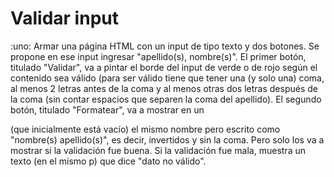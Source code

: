 # Validar input
:uno: Armar una página HTML con un input de tipo texto y dos botones. Se propone en ese input ingresar "apellido(s), nombre(s)". El primer botón, titulado "Validar", va a pintar el borde del input de verde o de rojo según el contenido sea válido (para ser válido tiene que tener una (y solo una) coma, al menos 2 letras antes de la coma y al menos otras dos letras después de la coma (sin contar espacios que separen la coma del apellido). El segundo botón, titulado "Formatear", va a mostrar en un  <p> (que inicialmente está vacío) el mismo nombre pero escrito como "nombre(s) apellido(s)", es decir, invertidos y sin la coma. Pero solo los va a mostrar si la validación fue buena. Si la validación fue mala, muestra un texto (en el mismo p) que dice "dato no válido".
